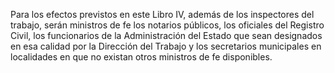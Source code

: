 Para los efectos previstos en este Libro IV, además de los inspectores del trabajo, serán ministros de fe los notarios públicos, los oficiales del Registro Civil, los funcionarios de la Administración del Estado que sean designados en esa calidad por la Dirección del Trabajo y los secretarios municipales en localidades en que no existan otros ministros de fe disponibles.